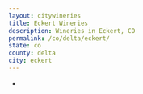 ```yaml
---
layout: citywineries
title: Eckert Wineries
description: Wineries in Eckert, CO
permalink: /co/delta/eckert/
state: co
county: delta
city: eckert
---
```

-

